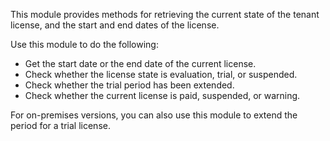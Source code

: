 This module provides methods for retrieving the current state of the tenant license, and the start and end dates of the license.

Use this module to do the following:
- Get the start date or the end date of the current license.
- Check whether the license state is evaluation, trial, or suspended.
- Check whether the trial period has been extended.
- Check whether the current license is paid, suspended, or warning.

For on-premises versions, you can also use this module to extend the period for a trial license.